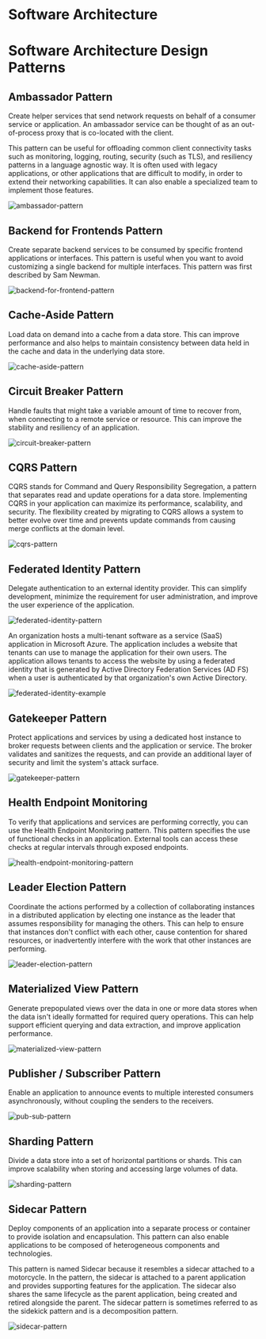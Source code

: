 # Software Architecture

# Software Architecture Design Patterns

## Ambassador Pattern

Create helper services that send network requests on behalf of a consumer service or application. An ambassador service can be thought of as an out-of-process proxy that is co-located with the client.

This pattern can be useful for offloading common client connectivity tasks such as monitoring, logging, routing, security (such as TLS), and resiliency patterns in a language agnostic way. It is often used with legacy applications, or other applications that are difficult to modify, in order to extend their networking capabilities. It can also enable a specialized team to implement those features.

![ambassador-pattern](./_images/arc-snippets/ambassador-pattern.drawio.png)

## Backend for Frontends Pattern

Create separate backend services to be consumed by specific frontend applications or interfaces. This pattern is useful when you want to avoid customizing a single backend for multiple interfaces. This pattern was first described by Sam Newman.

![backend-for-frontend-pattern](./_images/arc-snippets//backend-for-frontend-pattern.drawio.png)

## Cache-Aside Pattern

Load data on demand into a cache from a data store. This can improve performance and also helps to maintain consistency between data held in the cache and data in the underlying data store.

![cache-aside-pattern](./_images/arc-snippets/cache-aside-pattern.drawio.png)

## Circuit Breaker Pattern

Handle faults that might take a variable amount of time to recover from, when connecting to a remote service or resource. This can improve the stability and resiliency of an application.

![circuit-breaker-pattern](./_images/arc-snippets/circuit-breaker-pattern.drawio.png)

## CQRS Pattern

CQRS stands for Command and Query Responsibility Segregation, a pattern that separates read and update operations for a data store. Implementing CQRS in your application can maximize its performance, scalability, and security. The flexibility created by migrating to CQRS allows a system to better evolve over time and prevents update commands from causing merge conflicts at the domain level.

![cqrs-pattern](./_images/arc-snippets/cqrs-pattern.drawio.png)

## Federated Identity Pattern

Delegate authentication to an external identity provider. This can simplify development, minimize the requirement for user administration, and improve the user experience of the application.

![federated-identity-pattern](./_images/arc-snippets/federated-identity-pattern.drawio.png)

An organization hosts a multi-tenant software as a service (SaaS) application in Microsoft Azure. The application includes a website that tenants can use to manage the application for their own users. The application allows tenants to access the website by using a federated identity that is generated by Active Directory Federation Services (AD FS) when a user is authenticated by that organization's own Active Directory.

![federated-identity-example](./_images/arc-snippets/federated-identity-example.drawio.png)

## Gatekeeper Pattern

Protect applications and services by using a dedicated host instance to broker requests between clients and the application or service. The broker validates and sanitizes the requests, and can provide an additional layer of security and limit the system's attack surface.

![gatekeeper-pattern](./_images/arc-snippets/gatekeeper-pattern.drawio.png)

## Health Endpoint Monitoring

To verify that applications and services are performing correctly, you can use the Health Endpoint Monitoring pattern. This pattern specifies the use of functional checks in an application. External tools can access these checks at regular intervals through exposed endpoints.

![health-endpoint-monitoring-pattern](./_images/arc-snippets/health-endpoint-monitoring-pattern.drawio.png)

## Leader Election Pattern

Coordinate the actions performed by a collection of collaborating instances in a distributed application by electing one instance as the leader that assumes responsibility for managing the others. This can help to ensure that instances don't conflict with each other, cause contention for shared resources, or inadvertently interfere with the work that other instances are performing.

![leader-election-pattern](./_images/arc-snippets/leader-election-pattern.drawio.png)

## Materialized View Pattern

Generate prepopulated views over the data in one or more data stores when the data isn't ideally formatted for required query operations. This can help support efficient querying and data extraction, and improve application performance.

![materialized-view-pattern](./_images/arc-snippets/materialized-view-pattern.png)

## Publisher / Subscriber Pattern

Enable an application to announce events to multiple interested consumers asynchronously, without coupling the senders to the receivers.

![pub-sub-pattern](./_images/arc-snippets/pub-sub-pattern.drawio.png)

## Sharding Pattern

Divide a data store into a set of horizontal partitions or shards. This can improve scalability when storing and accessing large volumes of data.

![sharding-pattern](./_images/arc-snippets/sharding-pattern.drawio.png)

## Sidecar Pattern

Deploy components of an application into a separate process or container to provide isolation and encapsulation. This pattern can also enable applications to be composed of heterogeneous components and technologies.

This pattern is named Sidecar because it resembles a sidecar attached to a motorcycle. In the pattern, the sidecar is attached to a parent application and provides supporting features for the application. The sidecar also shares the same lifecycle as the parent application, being created and retired alongside the parent. The sidecar pattern is sometimes referred to as the sidekick pattern and is a decomposition pattern.

![sidecar-pattern](./_images/arc-snippets/sidecar-pattern.drawio.png)

